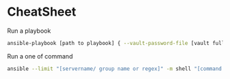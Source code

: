 # CheatSheet
Run a playbook
```bash
ansible-playbook [path to playbook] { --vault-password-file [vault fullname] } { --limit "[servername/ group name or regex]" }
```
 

Run a one of command
```bash
ansible --limit "[servername/ group name or regex]" -m shell "[command to run on the servers]" [--become]
```

